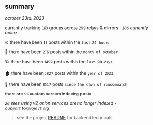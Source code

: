 
## summary
_october 23rd, 2023_

currently tracking `163` groups across `299` relays & mirrors - _`106` currently online_

⏲ there have been `19` posts within the `last 24 hours`

🦈 there have been `276` posts within the `month of october`

🪐 there have been `1492` posts within the `last 90 days`

🏚 there have been `3827` posts within the `year of 2023`

🦕 there have been `8517` posts `since the dawn of ransomwatch`

there are `96` custom parsers indexing posts

_`20` sites using v2 onion services are no longer indexed - [support.torproject.org](https://support.torproject.org/onionservices/v2-deprecation/)_

> see the project [README](https://github.com/joshhighet/ransomwatch#ransomwatch--) for backend technicals
